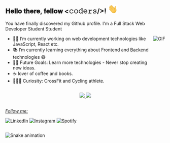 <h2> 𝐇𝐞𝐥𝐥𝐨 𝐭𝐡𝐞𝐫𝐞, 𝐟𝐞𝐥𝐥𝐨𝐰 <𝚌𝚘𝚍𝚎𝚛𝚜/>! <img src="https://github.com/ABSphreak/ABSphreak/blob/master/gifs/Hi.gif" width="30px"></h2>

<div align="center" width="50">

</div>

You have finally discovered my Github profile. I'm a Full Stack Web Developer Student Student   <br>

<div align="left">
 
<img align="right" alt="GIF" height="150px" src="https://media.giphy.com/media/du3J3cXyzhj75IOgvA/giphy.gif" />

- 👨‍💻 I’m currently working on web development technologies like JavaScript, React etc.
- 📚 I’m currently learning everything about Frontend and Backend technologies 😅
- 💪🏼 Future Goals: Learn more technologies - Never stop creating new ideas.
- ☕ lover of coffee and books.
- 🚴🏼‍♀️ Curiosity: CrossFit and Cycling athlete.

##

</div>


<div align="center">
  <a href="https://github.com/montoyaaa">
  <img height="180em" src="https://github-readme-stats.vercel.app/api?username=montoyaaa&show_icons=true&theme=city_lights&include_all_commits=true&count_private=true"/>
  <img height="180em" src="https://github-readme-stats.vercel.app/api/top-langs/?username=montoyaaa&layout=compact&langs_count=7&theme=city_lights"/>
</div>

##  
  
<div align="left">
  
<i>Follow me:</i><br>

<a href="https://www.linkedin.com/in/mayra-westphal-b3bb16233/" target="_blank"><img src="https://img.shields.io/badge/LinkedIn-%230077B5.svg?&style=flat-square&logo=linkedin&logoColor=white" alt="LinkedIn"></a>
<a href="https://www.instagram.com/mayrawestphal/" target="_blank"><img src="https://img.shields.io/badge/Instagram-%23E4405F.svg?&style=flat-square&logo=instagram&logoColor=white" alt="Instagram"></a>
<a href="https://open.spotify.com/user/ouj5b98hhgcqnz2i9zoccrdu8?si=8fd1de5c81244abd" target="_blank"><img src="https://img.shields.io/badge/Spotify-%231ED760.svg?&style=flat-square&logo=spotify&logoColor=white" alt="Spotify"></a>

</div>  
  
  
<div>     

##  
  
<div> 
  
  
  ![Snake animation](https://github.com/montoyaaa/montoyaaa/blob/output/github-contribution-grid-snake.svg)
</div>
  
  

